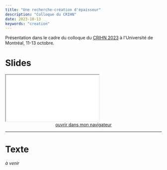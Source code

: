 ```yaml
---
title: "Une recherche-création d'épaisseur"
description: "Colloque du CRIHN"
date: 2023-10-13
keywords: "creation"
---
```


Présentation dans le cadre du colloque du [CRIHN 2023](https://www.crihn.org/nouvelles/2023/08/28/colloque-du-crihn-2023/) à l'Université de Montréal, 11-13 octobre. 

# Slides 

<iframe src="/html/Conf/CRIHN.html" title="description" allowfullscreen="allowfullscreen"></iframe>

<div style="text-align:center">
<a href="/html/Conf/CRIHN.html" target="_blank">ouvrir dans mon navigateur</a>
</div>

----

# Texte

*à venir*

